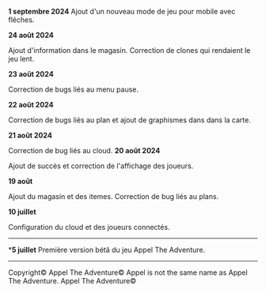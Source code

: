 **1 septembre 2024**
Ajout d'un nouveau mode de jeu pour mobile avec flêches.

**24 août 2024**

Ajout d'information dans le magasin. Correction de clones qui rendaient le jeu lent.

**23 août 2024**

Correction de bugs liés au menu pause.

**22 août 2024** 

Correction de bugs liés au plan et ajout de graphismes dans dans la carte.

**21 août 2024**

Correction de bug liés au cloud.
**20 août 2024**

Ajout de succès et correction de l'affichage des joueurs.

**19 août**

Ajout du magasin et des itemes. Correction de bug liés au plans.

**10 juillet**

Configuration du cloud et des joueurs connectés.
___
***5 juillet**
Première version bétâ du jeu Appel The Adventure.
___
Copyright© Appel The Adventure© Appel is not the same name as Appel The Adventure. Appel The Adventure©


